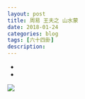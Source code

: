 ```yaml
---
layout: post
title: 周易 王夫之 山水蒙
date: 2018-01-24
categories: blog
tags: [六十四卦]
description: 
---
```


<span id = "jump"></span>



- []()
- []()



![](http://www.guoyi360.com/uploads/allimg/130319/1-130319130054500.jpg)
